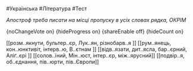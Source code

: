 #Українська #Література #Тест

*Апостроф треба писати на місці пропуску в усіх словах рядка, ОКРІМ*

{noChangeVote on}
{hideProgress on}
{shareEnable off}
{hideCount on}

[[розм..якнути, бультер..єр, Лук..ян, різнобарв..я ]]
[[рум..янець, кон..юнктивіт, інтерв..ю, В..єтнам ]]
[[відв..язати, дит..ясла, бар..єрний, Аліґ..єрі ]]
[[солов..їний, Мін..юст, інтер..єр, між..ярусний]]
[[подвір..я, об..єднання, пів..юрти, пів..Європи]]
